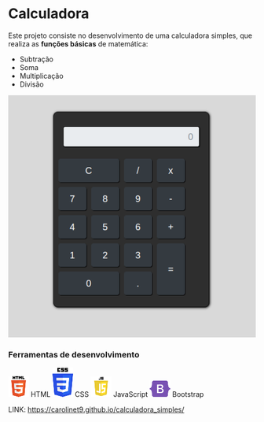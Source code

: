 # Calculadora

Este projeto consiste no desenvolvimento de uma calculadora simples, que realiza as **funções básicas** de matemática:

- Subtração
- Soma
- Multiplicação
- Divisão

<img src="./img/calculadora.png">

### Ferramentas de desenvolvimento

<img src="./img/html.png"> HTML
<img src="./img/css.png">  CSS
<img src="./img/js.png">   JavaScript
<img src="./img/bootstrap.png">   Bootstrap


LINK: https://carolinet9.github.io/calculadora_simples/